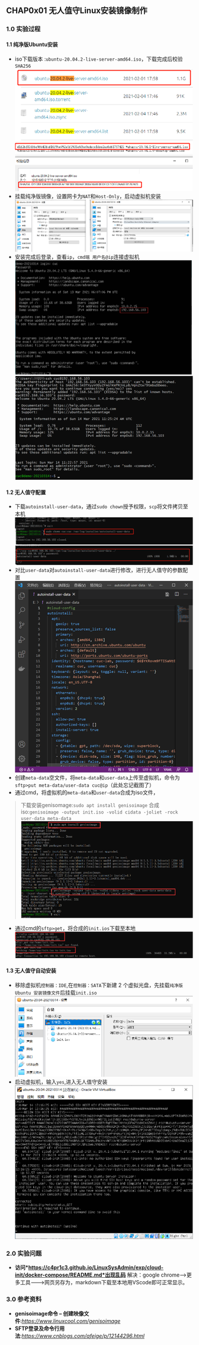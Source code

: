 ## CHAP0x01 无人值守Linux安装镜像制作
### 1.0 实验过程
#### 1.1 纯净版Ubuntu安装
- iso下载版本 :`ubuntu-20.04.2-live-server-amd64.iso`，下载完成后校验`SHA256`
![iso](img\iso.png)
![SHA256](.\img\SHA256.png)
- 挂载纯净版镜像，设置网卡为`NAT`和`Host-Only`，启动虚拟机安装
![网卡设置](.\img\网卡.png)
- 安装完成后登录，查看`ip`，`cmd端 用户名@ip`连接虚拟机
![查看ip](.\img\查看ip.png)
![cmd登录](.\img\cmd.png)
#### 1.2 无人值守配置
- 下载`autoinstall-user-data`，通过`sudo chown`授予权限，`scp`将文件拷贝至本机
![sudochown](.\img\chown.png)
![scp](.\img\scp.png)
- 对比`user-data`对`autoinstall-user-data`进行修改，进行无人值守的参数配置
![user-data](.\img\user-data.png)
- 创建`meta-data`空文件，将`meta-data`和`user-data`上传至虚拟机，命令为`sftp>put meta-data/user-data cuc@ip`（此处忘记截图了）
- 通过cmd，将虚拟机的`meta-data`和`user-data`合成为iso文件，
> 下载安装genisomage:`sudo apt install genisoimage`
> 合成iso:`genisoimage -output init.iso -volid cidata -joliet -rock user-data meta-data`
![合成iso](.\img\合成iso.png)
- 通过cmd的`sftp>get`，将合成的`init.ios`下载至本地
![get](.\img\get.png)
#### 1.3 无人值守自动安装
- 移除虚拟机`控制器：IDE`,在`控制器：SATA`下新建 2 个虚拟光盘，先挂载`纯净版 Ubuntu 安装镜像文件`后挂载`init.iso`
![无人值守挂载](.\img\无人值守挂载.png)
- 启动虚拟机，输入`yes`,进入无人值守安装
![无人值守安装](.\img\无人值守.png)

### 2.0 实验问题
- **访问*https://c4pr1c3.github.io/LinuxSysAdmin/exp/cloud-init/docker-compose/README.md*出现乱码**
    解决：google chrome-->更多工具--->网页另存为，markdown下载至本地用VScode即可正常显示。

### 3.0 参考资料
- **genisoimage命令 – 创建映像文件**:*https://www.linuxcool.com/genisoimage*
- **SFTP登录及命令行用法**:*https://www.cnblogs.com/afeige/p/12144296.html*
